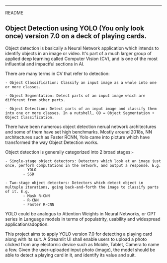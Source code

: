 ----------------------------------------------------------------
README

Object Detection using YOLO (You only look once) version 7.0 
on a deck of playing cards.
----------------------------------------------------------------

Object detection is basically a Neural Network application which intends to identify objects in an image or video. It's part of a much larger group of applied deep learning called Computer Vision (CV), and is one of the most influential and impactful sections in AI.

There are many terms in CV that refer to detection:

	- Object Classification: Classify an input image as a whole into one or more classes.

	- Object Segmentation: Detect parts of an input image which are different from other parts.

	- Object Detection: Detect parts of an input image and classify them into one or more classes. In a nutshell, OD = Object Segmentation + Object Classification.


There have been numerous object detection nerual network architectures and some of them have set high benchmarks. Mostly around 2018s, NN architectures such as Faster RCNN, Yolo came into picture which have transformed the way Object Detection works.

Object detection is generally categorized into 2 broad stages:-

	- Single-stage object detectors: Detectors which look at an image just once, perform computations in the network, and output a response. E.g.
			- YOLO
			- SSD

	- Two-stage object detectors: Detectors which detect object in multuple iterations, going back-and-forth the image to classify parts of it. E.g.
			- Mask R-CNN
			- R-CNN
			- Faster R-CNN


YOLO could be analogus to Attention Weights in Neural Networks, or GPT series in Language models in terms of populatrity, usability and widespread application/adoption.

This project aims to apply YOLO version 7.0 for detecting a playing card along with its suit. A Streamlit UI shall enable users to upload a photo clicked from any electornic device such as Mobile, Tablet, Camera to name a few. Given the user-uploaded input photo (image), the model should be able to detect a playing card in it, and identify its value and suit. 

